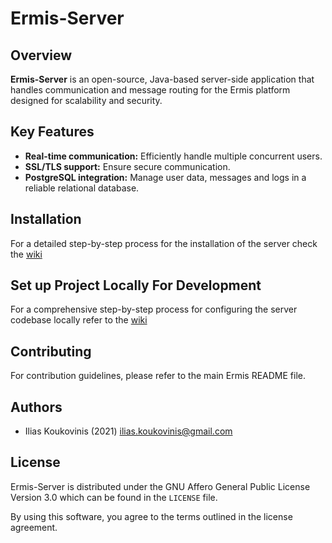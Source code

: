 # Ermis-Server

[ilias.koukovinis@gmail.com]: https://mail.google.com/mail/u/0/?tab=rm&ogbl#search/ilias.koukovinis%40gmail.com

## Overview

**Ermis-Server** is an open-source, Java-based server-side application that handles communication and message routing for the Ermis platform designed for scalability and security.

## Key Features

* **Real-time communication:** Efficiently handle multiple concurrent users.
* **SSL/TLS support:** Ensure secure communication.
* **PostgreSQL integration:** Manage user data, messages and logs in a reliable relational database.

## Installation

For a detailed step-by-step process for the installation of the server check the [wiki](https://github.com/Koukobin/Ermis/wiki/Ermis%E2%80%90Server-Installation)

## Set up Project Locally For Development

For a comprehensive step-by-step process for configuring the server codebase locally refer to the [wiki](https://github.com/Koukobin/Ermis/wiki/Ermis%E2%80%90Server-Home#setup-project-locally)

## Contributing

For contribution guidelines, please refer to the main Ermis README file.

## Authors

* Ilias Koukovinis (2021) [ilias.koukovinis@gmail.com]

## License

Ermis-Server is distributed under the GNU Affero General Public License Version 3.0 which can be found in the `LICENSE` file.

By using this software, you agree to the terms outlined in the license agreement.

